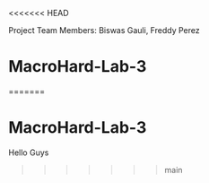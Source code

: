 <<<<<<< HEAD

Project Team Members: Biswas Gauli, Freddy Perez
# MacroHard-Lab-3
=======
# MacroHard-Lab-3
Hello Guys
>>>>>>> main
